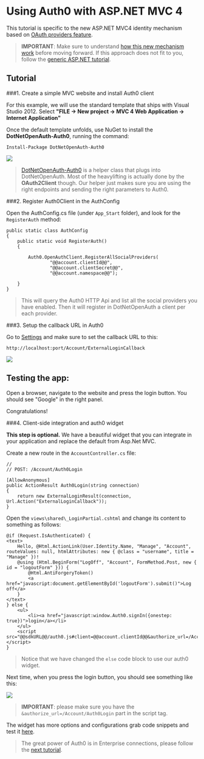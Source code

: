 # Using Auth0 with ASP.NET MVC 4

This tutorial is specific to the new ASP.NET MVC4 identity mechanism based on [OAuth providers feature](http://www.asp.net/mvc/overview/getting-started/using-oauth-providers-with-mvc). 

> **IMPORTANT**: Make sure to understand [how this new mechanism work](http://weblogs.asp.net/jgalloway/archive/2012/08/29/simplemembership-membership-providers-universal-providers-and-the-new-asp-net-4-5-web-forms-and-asp-net-mvc-4-templates.aspx) before moving forward. If this approach does not fit to you, follow the [generic ASP.NET tutorial](aspnet-tutorial).

## Tutorial

###1. Create a simple MVC website and install Auth0 client

For this example, we will use the standard template that ships with Visual Studio 2012. Select __"FILE -> New project -> MVC 4 Web Application -> Internet Application"__

Once the default template unfolds, use NuGet to install the **DotNetOpenAuth-Auth0**, running the command:

	Install-Package DotNetOpenAuth-Auth0

![](img/install-dotnetopenauth-auth0-nuget.png)

> [DotNetOpenAuth-Auth0](https://nuget.org/packages/DotNetOpenAuth-Auth0) is a helper class that plugs into DotNetOpenAuth. Most of the heavylifting is actually done by the __OAuth2Client__ though. Our helper just makes sure you are using the right endpoints and sending the right parameters to Auth0.
>

###2. Register Auth0Client in the AuthConfig

Open the AuthConfig.cs file (under `App_Start` folder), and look for the ```RegisterAuth``` method:

    public static class AuthConfig
    {
        public static void RegisterAuth()
        {
            
            Auth0.OpenAuthClient.RegisterAllSocialProviders(
                    "@@account.clientId@@",
                    "@@account.clientSecret@@",
                    "@@account.namespace@@"); 

        }
    }

> This will query the Auth0 HTTP Api and list all the social providers you have enabled. Then it will register in DotNetOpenAuth a client per each provider. 


###3. Setup the callback URL in Auth0

Go to [Settings](@@uiURL@@/#/settings) and make sure to set the callback URL to this:

```
http://localhost:port/Account/ExternalLoginCallback
```

![](img/settings-callback.png)
 
## Testing the app:

Open a browser, navigate to the website and press the login button. You should see "Google" in the right panel.

Congratulations! 

###4. Client-side integration and auth0 widget

__This step is optional.__ We have a beautiful widget that you can integrate in your application and replace the default from Asp.Net MVC.

Create a new route in the ```AccountController.cs``` file:

    //
    // POST: /Account/Auth0Login

    [AllowAnonymous]
    public ActionResult Auth0Login(string connection)
    {
        return new ExternalLoginResult(connection, Url.Action("ExternalLoginCallback"));
    }

Open the ```views\shared\_LoginPartial.cshtml``` and change its content to something as follows:

    @if (Request.IsAuthenticated) {
    <text>
        Hello, @Html.ActionLink(User.Identity.Name, "Manage", "Account", routeValues: null, htmlAttributes: new { @class = "username", title = "Manage" })!
        @using (Html.BeginForm("LogOff", "Account", FormMethod.Post, new { id = "logoutForm" })) {
            @Html.AntiForgeryToken()
            <a href="javascript:document.getElementById('logoutForm').submit()">Log off</a>
        }
    </text>
    } else {
        <ul>
            <li><a href="javascript:window.Auth0.signIn({onestep: true})">login</a></li>
        </ul>
        <script src="@@sdkURL@@/auth0.js#client=@@account.clientId@@&authorize_url=/Account/Auth0Login"></script>
    }

> Notice that we have changed the ```else``` code block to use our auth0 widget.

Next time, when you press the login button, you should see something like this:

![](img/widget-in-aspnet.png)

> **IMPORTANT**: please make sure you have the ```&authorize_url=/Account/Auth0Login``` part in the script tag.

The widget has more options and configurations grab code snippets and test it [here](@@uiURL@@/#/sdk/widget).

> The great power of Auth0 is in Enterprise connections, please follow the [next tutorial](/mvc-tutorial-enterprise).